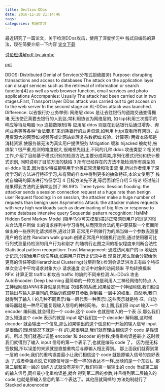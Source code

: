 ```yaml
---
title: Dection-DDos
date: 2016-11-10 21:14:46
tags:
categories: 机器学习
---
```

最近研究了一篇论文，关于检测DDos攻击，使用了深度学习中 栈式自编码的算法，现在简要介绍一下内容
[论文下载](http://oelvsay9f.bkt.clouddn.com/ddos.pdf)

[讨论班讲解pdf-by airghc](http://oelvsay9f.bkt.clouddn.com/%E8%AE%A8%E8%AE%BA%E7%8F%ADairghc.pdf)

[ppt](http://oelvsay9f.bkt.clouddn.com/al_ddos.pdf)

DDOS: Distributed Denial of Service(分布式拒绝服务)
Purpose:
disrupting transactions and access to databases
The attack on the application layer can disrupt services such as the retrieval of information or
search function[4] as well as web browser function, email services and photo applications
Accompanies:
Usually The attack had been carried out in two stages.First, Transport layer DDos attack was
carried out to get access on to the web server In the second stage an AL-DDos attack was
launched.
Difference:
以去银行办业务举例:
网络层 ddos 是让去往银行的道路交通变得拥堵,无法使正真要去银行的人到达;常利用协议为网络层的,
如 tcp(利用三次握手的响应等待及电脑 tcp 连接数限制)等
应用层 ddos 则是在到达银行后通过增办、询问业务等等各种“合法要求”来消耗银行的业务资源,如利用
http(查看所有网页、占用资源大的网页如:视频等或让网站处理复杂数据如:校验、计算等)
两者本质都是消耗资源,使服务器无法为真实用户提供服务
Mitigation 缓和
hijacked 被劫持,被绑架
1 很严重,检测的难度很大,很难预先阻止,不同的几种 ddos 攻击类型
2 相关的工作,介绍了目前基于模式识别的检测方法,主要分成两类,序列化模式识别和统计模式识别,
同时说明了目前方法的缺陷
3 所有已经存在的方法不能检测所有类型的 al-ddos 攻击,因为很少特征能够用于分类正常流量和攻击流
量,所以作者使用了深度学习的方法进行特征学习,从有限的样本中得到更多的抽象特征,本论文使用了
栈式自编码的算法进行特征学习
4 目标方法先不说,等后面详细介绍
5 结论 经过统计结果得到方法的正确率达到了 98.99%
Three types:
Session flooding: the attacker sends a session connection request at a huge rate than benign
user
Request flooding: in on session, the attacker make a huge number of requests than benign
user
Asymmetric Attack: the attacker makes requests with very high workloads such as
downloading of big files or response to some database intensive query
Sequential pattern recognition:
HsMM: Hidden Semi Markov Model (隐半马尔可夫模型)描述正常网页用户的浏览习惯从合法用户所做
出的请求序列中学习得到,从而预测合法的用户要获取一个页面所做出的一些序列化请求顺序,通过计算
正常用户所做行为的熵当做一个参数去测量用户的合法性
Random walk graph:创建正常用户的随机行走图,通过使用雅可比行列式测量待检测的用户行为和刚才
的随机行走图之间的相似程度来判断合法性
Statistical pattern recognition:
Trust Management: 通过访问用户的 ip 地址历史记录,分配给用户信任等级,如果用户在历史记录中表
现良好,那么就会分配给他更高的信任等级Hierarchical Clustering(分层群聚):检测会话泛洪攻击有四个特征
单次会话中平均请求对象大小
请求速度
会话中对象的访问频率
平均转换概率
RFV: 计算正常 traffic 和攻击 traffic 的熵的不同来检测 AL-DDoS 攻击
AutoEncoder:
Deep Learning 最简单的一种方法是利用人工神经网络的特点,人工神经网络(ANN)本身就是具有层
次结构的系统,如果给定一个神经网络,我们假设其输出与输入是相同的,然后训练调整其参数,得到每
一层中的权重。自然地,我们就得到了输入 I 的几种不同表示(每一层代表一种表示),这些表示就是特
征。自动编码器就是一种尽可能复现输入信号的神经网络。
如上图,我们将 input 输入一个 encoder 编码器,就会得到一个 code,这个 code 也就是输入的一个表
示,那么我们怎么知道这个 code 表示的就是 input 呢?我们加一个 decoder 解码器,这时候 decoder
就会输出一个信息,那么如果输出的这个信息和一开始的输入信号 input 是很像的(理想情况下就是一样
的),那很明显,我们就有理由相信这个 code 是靠谱的。所以,我们就通过调整 encoder 和 decoder
的参数,使得重构误差最小,这时候我们就得到了输入 input 信号的第一个表示了,也就是编码 code 了。
因为是无标签数据,所以误差的来源就是直接重构后与原输入相比得到。
那上面我们就得到第一层的 code,我们的重构误差最小让我们相信这个 code 就是原输入信号的良好表达
了,或者牵强点说,它和原信号是一模一样的(表达不一样,反映的是一个东西)。那第二层和第一层的
训练方式就没有差别了,我们将第一层输出的 code 当成第二层的输入信号,同样最小化重构误差,就会
得到第二层的参数,并且得到第二层输入的 code,也就是原输入信息的第二个表达了。其他层就同样的
方法炮制就行了
Stacked autoencoder
